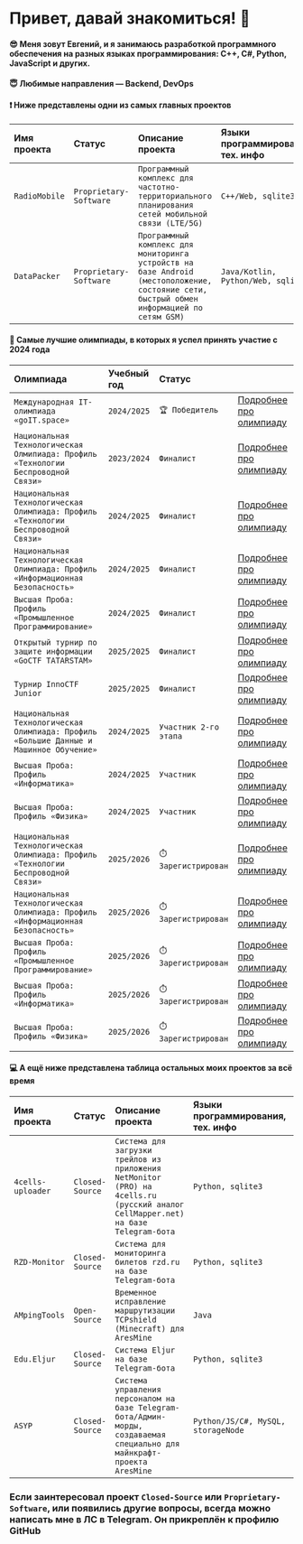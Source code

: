 
# Привет, давай знакомиться! 🤝
#### 😎 Меня зовут Евгений, и я занимаюсь разработкой программного обеспечения на разных языках программирования: C++, C#, Python, JavaScript и других.
#### 😇 Любимые направления — Backend, DevOps 
#### ❗️ Ниже представлены одни из самых главных проектов

| Имя проекта | Статус | Описание проекта | Языки программирования, тех. инфо | Года разработки | |
| :------ | :------ | :------ | :------ |  :------ | :------ |
| `RadioMobile`  | `Proprietary-Software` | `Программный комплекс для частотно-территориального планирования сетей мобильной связи (LTE/5G)` | `C++/Web, sqlite3` | `2024-наст.вр.` | [Узнать подробнее](https://github.com/verimash/uchenikgoda2025/blob/main/technologiye_pervih_2025.pdf) | 
| `DataPacker`  | `Proprietary-Software` | `Программный комплекс для мониторинга устройств на базе Android (местоположение, состояние сети, быстрый обмен информацией по сетям GSM)` | `Java/Kotlin, Python/Web, sqlite3` | `2024-наст.вр.`  | |

#### 💎 Самые лучшие олимпиады, в которых я успел принять участие с 2024 года
| Олимпиада | Учебный год | Статус | |
| :------ | :------ | :------ |  :------ |
| `Международная IT-олимпиада «goIT.space»`  | `2024/2025` | `🏆 Победитель` | [Подробнее про олимпиаду](https://goit.space/) | 
| `Национальная Технологическая Олмипиада: Профиль «Технологии Беспроводной Связи»`  | `2023/2024` | `Финалист` | [Подробнее про олимпиаду](https://ntcontest.ru/tracks/nto-school/proekt-novoy-bezopasnosti/tekhnologii-besprovodnoy-svyazi) | 
| `Национальная Технологическая Олимпиада: Профиль «Технологии Беспроводной Связи»`  | `2024/2025` | `Финалист` |  [Подробнее про олимпиаду](https://ntcontest.ru/tracks/nto-school/proekt-novoy-bezopasnosti/tekhnologii-besprovodnoy-svyazi) | 
| `Национальная Технологическая Олимпиада: Профиль «Информационная Безопасность»`  | `2024/2025` |  `Финалист` |  [Подробнее про олимпиаду](https://ntcontest.ru/tracks/nto-school/proekt-novoy-bezopasnosti/informatsionnaya-bezopasnost) | 
| `Высшая Проба: Профиль «Промышленное Программирование»`  | `2024/2025` | `Финалист` |    [Подробнее про олимпиаду](https://olymp.hse.ru/mmo/devcode) | 
| `Открытый турнир по защите информации «GoCTF TATARSTAM»`  | `2025/2025` | `Финалист` |    [Подробнее про олимпиаду](https://goctf.ru/) | 
| `Турнир InnoCTF Junior`  | `2025/2025` | `Финалист` |    [Подробнее про олимпиаду](https://dovuz.innopolis.university/innoctfjunior) | 
| `Национальная Технологическая Олимпиада: Профиль «Большие Данные и Машинное Обучение»`  | `2024/2025` |  `Участник 2-го этапа` |  [Подробнее про олимпиаду](https://github.com/verimash/uchenikgoda2025/blob/main/technologiye_pervih_2025.pdf) | 
| `Высшая Проба: Профиль «Информатика»`  | `2024/2025` | `Участник` |   [Подробнее про олимпиаду](https://olymp.hse.ru/mmo/it) | 
| `Высшая Проба: Профиль «Физика»`  | `2024/2025` | `Участник` |   [Подробнее про олимпиаду](https://olymp.hse.ru/mmo/physics) | 
| `Национальная Технологическая Олимпиада: Профиль «Технологии Беспроводной Связи»`  | `2025/2026` | `⏱️ Зарегистрирован` |   [Подробнее про олимпиаду](https://ntcontest.ru/tracks/nto-school/proekt-novoy-bezopasnosti/tekhnologii-besprovodnoy-svyazi) | 
| `Национальная Технологическая Олимпиада: Профиль «Информационная Безопасность»`  | `2025/2026` |  `⏱️ Зарегистрирован` |  [Подробнее про олимпиаду](https://ntcontest.ru/tracks/nto-school/proekt-novoy-bezopasnosti/informatsionnaya-bezopasnost) | 
| `Высшая Проба: Профиль «Промышленное Программирование»`  | `2025/2026` | `⏱️ Зарегистрирован` |    [Подробнее про олимпиаду](https://olymp.hse.ru/mmo/devcode) | 
| `Высшая Проба: Профиль «Информатика»`  | `2025/2026` | `⏱️ Зарегистрирован` |   [Подробнее про олимпиаду](https://olymp.hse.ru/mmo/it) | 
| `Высшая Проба: Профиль «Физика»`  | `2025/2026` | `⏱️ Зарегистрирован` |   [Подробнее про олимпиаду](https://olymp.hse.ru/mmo/physics) | 

#### 💻 А ещё ниже представлена таблица остальных моих проектов за всё время

| Имя проекта | Статус | Описание проекта | Языки программирования, тех. инфо | Года разработки |  |
| :------ | :------ | :------ | :------ |  :------ |  :------ |
| `4cells-uploader`  | `Closed-Source` | `Система для загрузки трейлов из приложения NetMonitor (PRO) на 4cells.ru (русский аналог CellMapper.net) на базе Telegram-бота` | `Python, sqlite3` | `2025-наст.вр.` | Коммерческое предложение |
| `RZD-Monitor`    | `Closed-Source` | `Система для мониторинга билетов rzd.ru на базе Telegram-бота` | `Python, sqlite3` | `2024` | Коммерческое предложение |
| `AMpingTools`    | `Open-Source` | `Временное исправление маршрутизации TCPshield (Minecraft) для AresMine` | `Java` | `2024` | [Узнать подробнее](https://github.com/verimash/PingToolsARESMiNE) |
| `Edu.Eljur`    | `Closed-Source` | `Система Eljur на базе Telegram-бота` | `Python, sqlite3` | `2023-2025` | Коммерческое предложение |
| `ASYP`    | `Closed-Source` | `Система управления персоналом на базе Telegram-бота/Админ-морды, создаваемая специально для майнкрафт-проекта AresMine` | `Python/JS/C#, MySQL, storageNode` | `2022-2024` | Коммерческое предложение |

### Если заинтересовал проект `Closed-Source` или `Proprietary-Software`, или появились другие вопросы, всегда можно написать мне в ЛС в Telegram. Он прикреплён к профилю GitHub
